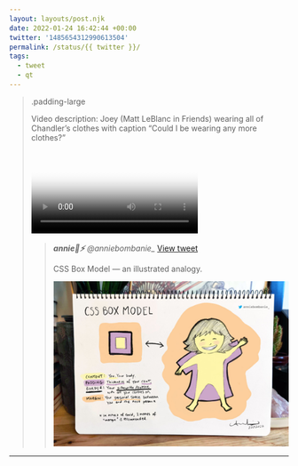 ```yaml
---
layout: layouts/post.njk
date: 2022-01-24 16:42:44 +00:00
twitter: '1485654312990613504'
permalink: /status/{{ twitter }}/
tags: 
  - tweet
  - qt
---
```


> .padding-large 
> 
> <p class="sr-only">Video description: Joey (Matt LeBlanc in Friends) wearing all of Chandler’s clothes with caption “Could I be wearing any more clothes?”</p>
> 
> <video controls loop preload="metadata" poster="/img/FJ4aTkwUcAAk0Nz.jpg"><source src="/img/1485654312990613504-FJ4aTkwUcAAk0Nz.mp4">Your browser does not support the video tag.</video>
> 
> > <cite>**annie🦄⚡** @anniebombanie_</cite> [View tweet](https://twitter.com/anniebombanie_/status/1485600904720101380)
> > 
> > CSS Box Model — an illustrated analogy.
> > 
> > ![illustration of the CSS box model with padding shown as the thickness of a person’s coat](/img/_qt/FJ3qJcAXwAsFRTL.jpg)

---

